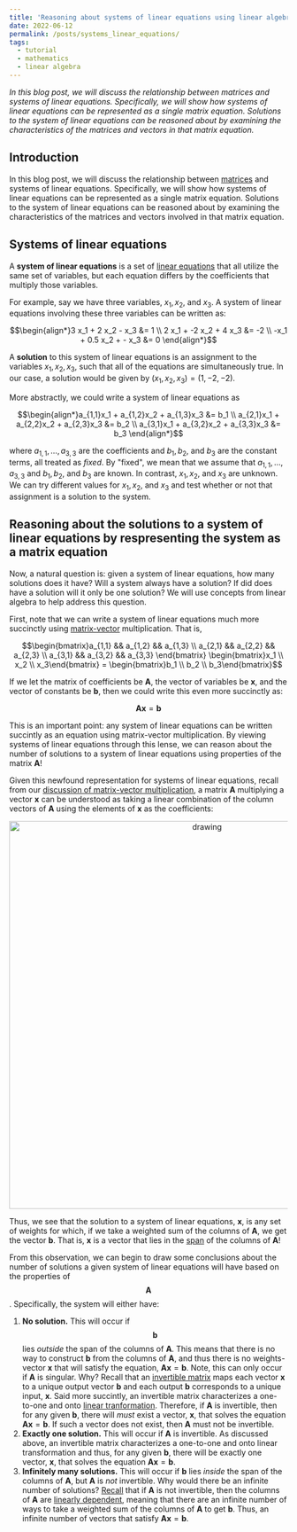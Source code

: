 ```yaml
---
title: 'Reasoning about systems of linear equations using linear algebra'
date: 2022-06-12
permalink: /posts/systems_linear_equations/
tags:
  - tutorial
  - mathematics
  - linear algebra
---
```


_In this blog post, we will discuss the relationship between matrices and systems of linear equations. Specifically, we will show how systems of linear equations can be represented as a single matrix equation. Solutions to the system of linear equations can be reasoned about by examining the characteristics of the matrices and vectors in that matrix equation._

Introduction
------------

In this blog post, we will discuss the relationship between [matrices](https://mbernste.github.io/posts/matrices/) and systems of linear equations. Specifically, we will show how systems of linear equations can be represented as a single matrix equation. Solutions to the system of linear equations can be reasoned about by examining the characteristics of the matrices and vectors involved in that matrix equation.

Systems of linear equations
---------------------------

A **system of linear equations** is a set of [linear equations](https://en.wikipedia.org/wiki/Linear_equation) that all utilize the same set of variables, but each equation differs by the coefficients that multiply those variables. 

For example, say we have three variables, $x_1, x_2$, and $x_3$. A system of linear equations involving these three variables can be written as:

$$\begin{align*}3 x_1 + 2 x_2 - x_3 &= 1 \\ 2 x_1 + -2 x_2 + 4 x_3 &= -2 \\ -x_1 + 0.5 x_2 + - x_3 &= 0 \end{align*}$$

A **solution** to this system of linear equations is an assignment to the variables $x_1, x_2, x_3$, such that all of the equations are simultaneously true. In our case, a solution would be given by $(x_1, x_2, x_3) = (1, -2, -2)$.

More abstractly, we could write a system of linear equations as 

$$\begin{align*}a_{1,1}x_1 + a_{1,2}x_2 + a_{1,3}x_3 &= b_1 \\ a_{2,1}x_1 + a_{2,2}x_2 + a_{2,3}x_3 &= b_2 \\ a_{3,1}x_1 + a_{3,2}x_2 + a_{3,3}x_3 &= b_3 \end{align*}$$

where $a_{1,1}, \dots, a_{3,3}$ are the coefficients and $b_1, b_2,$ and $b_3$ are the constant terms, all treated as _fixed_. By "fixed", we mean that we assume that $a_{1,1}, \dots, a_{3,3}$ and $b_1, b_2,$ and $b_3$ are known. In contrast, $x_1, x_2,$ and $x_3$ are unknown. We can try different values for $x_1, x_2,$ and $x_3$ and test whether or not that assignment is a solution to the system. 

Reasoning about the solutions to a system of linear equations by respresenting the system as a matrix equation
--------------------------------------------------------------------------------------------------------------

Now, a natural question is: given a system of linear equations, how many solutions does it have? Will a system always have a solution? If did does have a solution will it only be one solution? We will use concepts from linear algebra to help address this question.

First, note that we can write a system of linear equations much more succinctly using [matrix-vector](https://mbernste.github.io/posts/matrix_vector_mult/) multiplication. That is,

$$\begin{bmatrix}a_{1,1} && a_{1,2} && a_{1,3} \\ a_{2,1} && a_{2,2} && a_{2,3} \\ a_{3,1} && a_{3,2} && a_{3,3} \end{bmatrix}  \begin{bmatrix}x_1 \\ x_2 \\ x_3\end{bmatrix} = \begin{bmatrix}b_1 \\ b_2 \\ b_3\end{bmatrix}$$

If we let the matrix of coefficients be $\boldsymbol{A}$, the vector of variables be $\boldsymbol{x}$, and the vector of constants be $\boldsymbol{b}$, then we could write this even more succinctly as:

$$\boldsymbol{Ax} = \boldsymbol{b}$$

This is an important point: any system of linear equations can be written succintly as an equation using matrix-vector multiplication. By viewing systems of linear equations through this lense, we can reason about the number of solutions to a system of linear equations using properties of the matrix $\boldsymbol{A}$!

Given this newfound representation for systems of linear equations, recall from our [discussion of matrix-vector multiplication](https://mbernste.github.io/posts/matrix_vector_mult/), a matrix $\boldsymbol{A}$ multiplying a vector $\boldsymbol{x}$ can be understood as taking a linear combination of the column vectors of $\boldsymbol{A}$ using the elements of $\boldsymbol{x}$ as the coefficients:

<center><img src="https://raw.githubusercontent.com/mbernste/mbernste.github.io/master/images/matrix_vec_mult_as_lin_comb.png" alt="drawing" width="700"/></center>

Thus, we see that the solution to a system of linear equations, $\boldsymbol{x}$, is any set of weights for which, if we take a weighted sum of the columns of $\boldsymbol{A}$, we get the vector $\boldsymbol{b}$. That is, $\boldsymbol{x}$ is a vector that lies in the [span](https://mbernste.github.io/posts/linear_independence/) of the columns of $\boldsymbol{A}$!

From this observation, we can begin to draw some conclusions about the number of solutions a given system of linear equations will have based on the properties of $$\boldsymbol{A}$$. Specifically, the system will either have:

1. **No solution.** This will occur if $$\boldsymbol{b}$$ lies _outside_ the span of the columns of $\boldsymbol{A}$. This means that there is no way to construct $\boldsymbol{b}$ from the columns of $\boldsymbol{A}$, and thus there is no weights-vector $\boldsymbol{x}$ that will satisfy the equation, $\boldsymbol{Ax} = \boldsymbol{b}$. Note, this can only occur if $\boldsymbol{A}$ is singular. Why? Recall that an [invertible matrix](https://mbernste.github.io/posts/inverse_matrices/) maps each vector $\boldsymbol{x}$ to a unique output vector $\boldsymbol{b}$ and each output $\boldsymbol{b}$ corresponds to a unique input, $\boldsymbol{x}$. Said more succintly, an invertible matrix characterizes a one-to-one and onto [linear tranformation](https://mbernste.github.io/posts/matrices_linear_transformations/). Therefore, if $\boldsymbol{A}$ is invertible, then for any given $\boldsymbol{b}$, there will _must_ exist a vector, $\boldsymbol{x}$, that solves the equation $\boldsymbol{Ax} = \boldsymbol{b}$. If such a vector does not exist, then $\boldsymbol{A}$ must not be invertible.
4. **Exactly one solution.** This will occur if $\boldsymbol{A}$ is invertible. As discussed above, an invertible matrix characterizes a one-to-one and onto linear transformation and thus, for any given $\boldsymbol{b}$, there will be exactly one vector, $\boldsymbol{x}$, that solves the equation $\boldsymbol{Ax} = \boldsymbol{b}$. 
5. **Infinitely many solutions.** This will occur if $\boldsymbol{b}$ lies _inside_ the span of the columns of $\boldsymbol{A}$, but $\boldsymbol{A}$ is _not_ invertible. Why would there be an infinite number of solutions? [Recall](https://mbernste.github.io/posts/inverse_matrices/) that if $\boldsymbol{A}$ is not invertible, then the columns of $\boldsymbol{A}$ are [linearly dependent](https://mbernste.github.io/posts/linear_independence/), meaning that there are an infinite number of ways to take a weighted sum of the columns of $\boldsymbol{A}$ to get $\boldsymbol{b}$. Thus, an infinite number of vectors that satisfy $\boldsymbol{Ax} = \boldsymbol{b}$.


